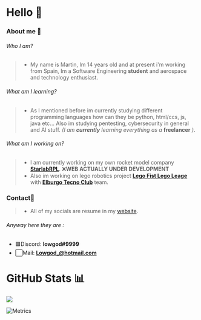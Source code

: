 # Hello 👋

### About me 🚀
###### Who I am?
> * My name is Martin, Im 14 years old and at present i'm working from Spain, Im a Software Engineering **student** and aerospace and technology enthusiast.
###### What am I learning?
> * As I mentioned before im currently studying different programming languages how can they be python, html/ccs, js, java etc... Also im studying pentesting, cybersecurity in general and AI stuff. *(I am* ***currently*** *learning everything as a*  **freelancer** *)*.
###### What am I working on?
> * I am currently working on my own rocket model company **[StarlabRPL](https://starlabrpl.tk/)**. ❌**WEB ACTUALLY UNDER DEVELOPMENT**
> * Also im working on lego robotics project **[Lego Fist Lego Leage](https://www.firstlegoleague.org/)** with **[Elburgo Tecno Club](http://www.tecnoclub.es/)** team.

### Contact📲
> * All of my socials are resume in my [website](https://l0wgod.xyz/). 

###### Anyway here they are :
* 🟪Discord: **lowgod#9999**
* ⬜️Mail: **Lowgod_@hotmail.com**


# GitHub Stats 📊
![](https://komarev.com/ghpvc/?username=lowg0d&color=blueviolet)

![Metrics](https://metrics.lecoq.io/lowg0d?template=classic&repositories.forks=true&base.metadata=0&languages=1&followup=1&languages.limit=8&languages.sections=most-used&languages.colors=github&languages.threshold=0%25&languages.indepth=false&languages.recent.load=300&languages.recent.days=14&followup.sections=repositories&config.timezone=America%2FColombia&config.padding=0%2C%2015%25)


<!--
🔥 Se vienen cositas 🔥

Yes, I know what you are thinking TOO MUCH ROCKETS ON THIS ACCOUNT!!! well what does it matter
-->
